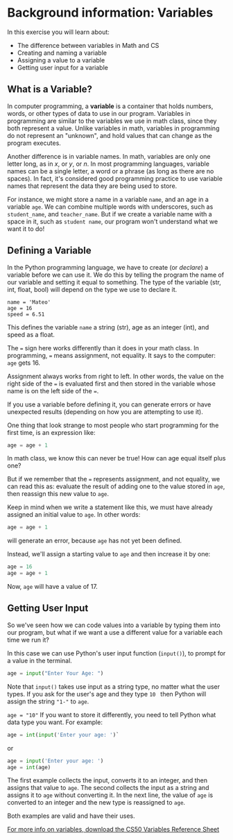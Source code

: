# Background information: Variables

In this exercise you will learn about:

- The difference between variables in Math and CS
- Creating and naming a variable
- Assigning a value to a variable
- Getting user input for a variable

## What is a Variable?
In computer programming, a **variable** is a container that holds numbers, words, or other types of data to use in our program. Variables in programming are similar to the variables we use in math class, since they both represent a value. Unlike variables in math, variables in programming do not represent an "unknown", and hold values that can change as the program executes.

Another difference is in variable names. In math, variables are only one letter long, as in *x*, or *y*, or *n*. In most programming languages, variable names can be a single letter, a word or a phrase (as long as there are no spaces). In fact, it's considered good programming practice to use variable names that represent the data they are being used to store.

For instance, we might store a name in a variable `name`, and an age in a variable `age`. We can combine multiple words with underscores, such as `student_name`, and `teacher_name`. But if we create a variable name with a space in it, such as `student name`, our program won't understand what we want it to do!

## Defining a Variable
In the Python programming language, we have to create (or _declare_) a variable before we can use it. We do this by telling the program the name of our variable and setting it equal to something. The type of the variable (str, int, float, bool) will depend on the type we use to declare it.

```
name = 'Mateo'
age = 16
speed = 6.51
```

This defines the variable `name` a string (str), age as an integer (int), and speed as a float. 

The `=` sign here works differently than it does in your math class. In programming, `=` means assignment, not equality. It says to the computer: `age` gets 16.

Assignment always works from right to left. In other words, the value on the right side of the `=` is evaluated first and then stored in the variable whose name is on the left side of the `=`.

If you use a variable before defining it, you can generate errors or have unexpected results (depending on how you are attempting to use it).



One thing that look strange to most people who start programming for the first time, is an expression like:

```python
age = age + 1
```

In math class, we know this can never be true! How can age equal itself plus one?

But if we remember that the `=` represents assignment, and not equality, we can read this as: evaluate the result of adding one to the value stored in `age`, then reassign this new value to `age`.

Keep in mind when we write a statement like this, we must have already assigned an initial value to `age`. In other words:

```python
age = age + 1
```

will generate an error, because `age` has not yet been defined.

Instead, we'll assign a starting value to `age` and then increase it by one:

```python
age = 16
age = age + 1
```

Now, `age` will have a value of 17.

## Getting User Input

So we've seen how we can code values into a variable by typing them into our program, but what if we want a use a different value for a variable each time we run it?

In this case we can use Python's user input function (`input()`), to prompt for a value in the terminal.

```python
age = input("Enter Your Age: ")
```

Note that `input()` takes use input as a string type, no matter what the user types. If you ask for the user's age and they type `10 ` then Python will assign the string `"1-"` to `age`.

`age = "10"`
 If you want to store it differently, you need to tell Python what data type you want. For example:
 
 ```python
 age = int(input('Enter your age: ')`
 ```
 
 or
 ```python
 age = input('Enter your age: ')
 age = int(age)
 ```

The first example collects the input, converts it to an integer, and then assigns that value to `age`. The second collects the input as a string and assigns it to `age` without converting it. In the next line, the value of `age` is converted to an integer and the new type is reassigned to `age`.

Both examples are valid and have their uses.

[For more info on variables, download the CS50 Variables Reference Sheet](https://ap.cs50.school/assets/pdfs/unit1/variables.pdf)

